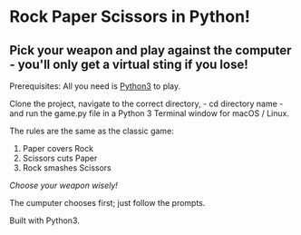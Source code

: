 # Rock Paper Scissors in Python!

## Pick your weapon and play against the computer - you'll only get a virtual sting if you lose!

Prerequisites: All you need is [Python3](https://www.python.org/download/releases/3.0/) to play.

Clone the project, navigate to the correct directory, - cd directory name - and run the game.py file in a Python 3 Terminal window for macOS / Linux.

The rules are the same as the classic game:
  1. Paper covers Rock
  2. Scissors cuts Paper
  3. Rock smashes Scissors

*Choose your weapon wisely!*

The cumputer chooses first; just follow the prompts.

Built with Python3.
